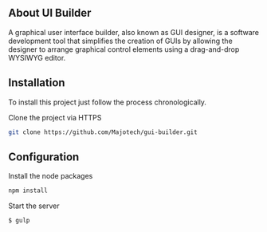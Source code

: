 ## About UI Builder

A graphical user interface builder, also known as GUI designer, is a software development tool that simplifies the creation of GUIs by allowing the designer to arrange graphical control elements using a drag-and-drop WYSIWYG editor.

## Installation

To install this project just follow the process chronologically.

Clone the project via HTTPS

```bash
git clone https://github.com/Majotech/gui-builder.git
```
## Configuration

Install the node packages

```bash
npm install
```

Start the server 

```bash
$ gulp
```